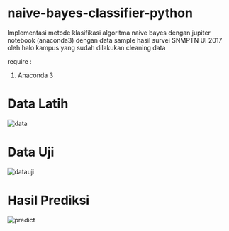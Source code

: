 # naive-bayes-classifier-python
Implementasi metode klasifikasi algoritma naive bayes dengan jupiter notebook (anaconda3) dengan data sample hasil survei SNMPTN UI 2017 oleh halo kampus yang sudah dilakukan cleaning data

require :
  1. Anaconda 3
# Data Latih  
![data](https://user-images.githubusercontent.com/33270746/70891046-05b15380-2019-11ea-8fac-1a15b49259bd.png)

# Data Uji
![datauji](https://user-images.githubusercontent.com/33270746/70891213-66409080-2019-11ea-94b6-b26c38522340.png)

# Hasil Prediksi
![predict](https://user-images.githubusercontent.com/33270746/70891048-0649ea00-2019-11ea-894d-a7f4038dfcbb.png)

